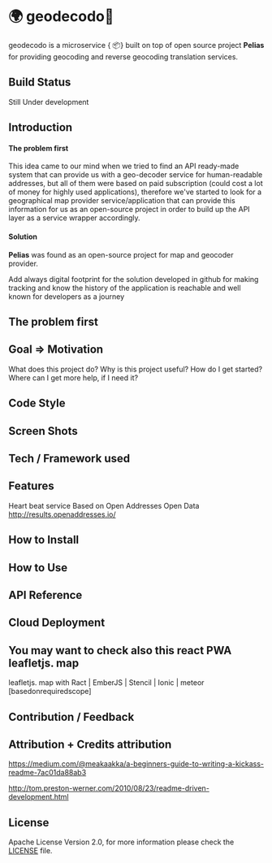 # 🌍 **geodecodo**📍
geodecodo is a microservice { 📦} built on top of open source project **Pelias** for providing geocoding and reverse geocoding translation services.


## Build Status
Still Under development


## Introduction
#### The problem first
This idea came to our mind when we tried to find an API ready-made system that can provide us with a geo-decoder service for human-readable addresses, but all of them were based on paid subscription (could cost a lot of money for highly used applications), therefore we've started to look for a geographical map provider service/application that can provide this information for us as an open-source project in order to build up the API layer as a service wrapper accordingly.

#### Solution
 **Pelias** was found as an open-source project for map and geocoder provider.
 

Add always digital footprint for the solution developed in github for making tracking and know the history of the application is reachable and well known for developers as a journey


## The problem first
## Goal => Motivation
What does this project do?
Why is this project useful?
How do I get started?
Where can I get more help, if I need it?
## Code Style

## Screen Shots

## Tech / Framework used

## Features
Heart beat service
Based on Open Addresses Open Data 
http://results.openaddresses.io/

## How to Install

## How to Use

## API Reference

## Cloud Deployment

## You may want to check also this react PWA leafletjs. map
leafletjs. map with Ract | EmberJS | Stencil | Ionic | meteor [basedonrequiredscope]

## Contribution / Feedback

## Attribution + Credits attribution

 https://medium.com/@meakaakka/a-beginners-guide-to-writing-a-kickass-readme-7ac01da88ab3

 http://tom.preston-werner.com/2010/08/23/readme-driven-development.html

## License
Apache License Version 2.0, for more information please check the [LICENSE](LICENSE) file.

